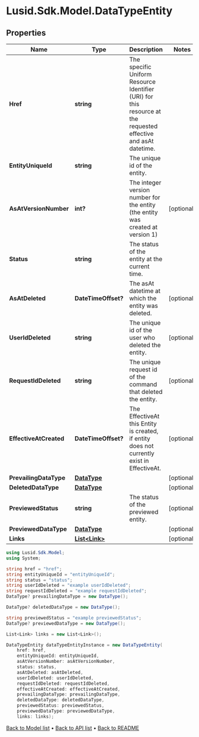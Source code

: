# Lusid.Sdk.Model.DataTypeEntity

## Properties

Name | Type | Description | Notes
------------ | ------------- | ------------- | -------------
**Href** | **string** | The specific Uniform Resource Identifier (URI) for this resource at the requested effective and asAt datetime. | 
**EntityUniqueId** | **string** | The unique id of the entity. | 
**AsAtVersionNumber** | **int?** | The integer version number for the entity (the entity was created at version 1) | [optional] 
**Status** | **string** | The status of the entity at the current time. | 
**AsAtDeleted** | **DateTimeOffset?** | The asAt datetime at which the entity was deleted. | [optional] 
**UserIdDeleted** | **string** | The unique id of the user who deleted the entity. | [optional] 
**RequestIdDeleted** | **string** | The unique request id of the command that deleted the entity. | [optional] 
**EffectiveAtCreated** | **DateTimeOffset?** | The EffectiveAt this Entity is created, if entity does not currently exist in EffectiveAt. | [optional] 
**PrevailingDataType** | [**DataType**](DataType.md) |  | [optional] 
**DeletedDataType** | [**DataType**](DataType.md) |  | [optional] 
**PreviewedStatus** | **string** | The status of the previewed entity. | [optional] 
**PreviewedDataType** | [**DataType**](DataType.md) |  | [optional] 
**Links** | [**List&lt;Link&gt;**](Link.md) |  | [optional] 

```csharp
using Lusid.Sdk.Model;
using System;

string href = "href";
string entityUniqueId = "entityUniqueId";
string status = "status";
string userIdDeleted = "example userIdDeleted";
string requestIdDeleted = "example requestIdDeleted";
DataType? prevailingDataType = new DataType();

DataType? deletedDataType = new DataType();

string previewedStatus = "example previewedStatus";
DataType? previewedDataType = new DataType();

List<Link> links = new List<Link>();

DataTypeEntity dataTypeEntityInstance = new DataTypeEntity(
    href: href,
    entityUniqueId: entityUniqueId,
    asAtVersionNumber: asAtVersionNumber,
    status: status,
    asAtDeleted: asAtDeleted,
    userIdDeleted: userIdDeleted,
    requestIdDeleted: requestIdDeleted,
    effectiveAtCreated: effectiveAtCreated,
    prevailingDataType: prevailingDataType,
    deletedDataType: deletedDataType,
    previewedStatus: previewedStatus,
    previewedDataType: previewedDataType,
    links: links);
```

[Back to Model list](../README.md#documentation-for-models) &#8226; [Back to API list](../README.md#documentation-for-api-endpoints) &#8226; [Back to README](../README.md)
